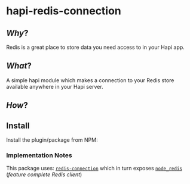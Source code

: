 # hapi-redis-connection

## *Why*?

Redis is a great place to store data you need access to in your Hapi app.


## *What*?

A simple hapi module which makes a connection to your Redis store available
anywhere in your Hapi server.

## *How*?

## Install

Install the plugin/package from NPM:




### Implementation Notes

This package uses: [`redis-connection`](https://github.com/dwyl/redis-connection)
which in turn exposes [`node_redis`](https://github.com/NodeRedis/node_redis)
(*feature complete Redis client*)
